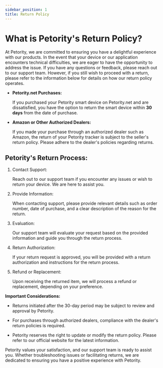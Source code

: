 ```yaml
---
sidebar_position: 1
title: Return Policy
---
```


# What is Petority's Return Policy?
At Petority, we are committed to ensuring you have a delightful experience with our products. In the event that your device or our application encounters technical difficulties, we are eager to have the opportunity to address the issue. If you have any questions or feedback, please reach out to our support team. However, if you still wish to proceed with a return, please refer to the information below for details on how our return policy operates.

+ **Petority.net Purchases:**

	If you purchased your Petority smart device on Petority.net and are dissatisfied, you have the option to return the smart device within **30 days** from the date of purchase.

+ **Amazon or Other Authorized Dealers:**

	If you made your purchase through an authorized dealer such as Amazon, the return of your Petority tracker is subject to the seller's return policy. Please adhere to the dealer's policies regarding returns.

## Petority's Return Process:

1. Contact Support:

	Reach out to our support team if you encounter any issues or wish to return your device. We are here to assist you.
2. Provide Information:

	When contacting support, please provide relevant details such as order number, date of purchase, and a clear description of the reason for the return.
3. Evaluation:

	Our support team will evaluate your request based on the provided information and guide you through the return process.
4. Return Authorization:

	If your return request is approved, you will be provided with a return authorization and instructions for the return process.
5. Refund or Replacement:

	Upon receiving the returned item, we will process a refund or replacement, depending on your preference.

**Important Considerations:**

+ Returns initiated after the 30-day period may be subject to review and approval by Petority.

+ For purchases through authorized dealers, compliance with the dealer's return policies is required.

+ Petority reserves the right to update or modify the return policy. Please refer to our official website for the latest information.

Petority values your satisfaction, and our support team is ready to assist you. Whether troubleshooting issues or facilitating returns, we are dedicated to ensuring you have a positive experience with Petority.


